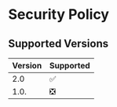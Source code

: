 # Security Policy

## Supported Versions

| Version | Supported          |
| ------- | ------------------ |
| 2.0     | :white_check_mark: |
| 1.0.   | ❎ |
